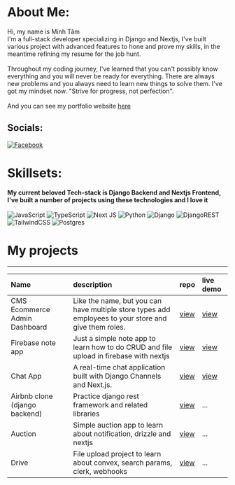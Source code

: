 # About Me:
Hi, my name is Minh Tâm 
    <br>
I'm a full-stack developer specializing in Django and Nextjs, I've built various project with advanced features to hone and prove my skills, in the meantime refining my resume for the job hunt.
    <br>
    <br>
Throughout my coding journey, I've learned that you can't possibly know everything and you will never be ready for everything. There are always new problems and you always need to learn new things to solve them. I've got my mindset now. "Strive for progress, not perfection".
<br>
<br>
And you can see my portfolio website
[here](portfolio-od4ymt0rf-nevalearntocodes-projects.vercel.app)

## Socials:
[![Facebook](https://img.shields.io/badge/Facebook-%231877F2.svg?logo=Facebook&logoColor=white)](https://facebook.com/callme.Neva) 
# Skillsets:
**My current beloved Tech-stack is Django Backend and Nextjs Frontend, I've built a number of projects using these technologies and I love it**
    <br>
    <br>
![JavaScript](https://img.shields.io/badge/javascript-%23323330.svg?style=for-the-badge&logo=javascript&logoColor=%23F7DF1E) 
![TypeScript](https://img.shields.io/badge/typescript-%23007ACC.svg?style=for-the-badge&logo=typescript&logoColor=white) 
![Next JS](https://img.shields.io/badge/Next-black?style=for-the-badge&logo=next.js&logoColor=white) 
![Python](https://img.shields.io/badge/python-3670A0?style=for-the-badge&logo=python&logoColor=ffdd54) 
![Django](https://img.shields.io/badge/django-%23092E20.svg?style=for-the-badge&logo=django&logoColor=white)
![DjangoREST](https://img.shields.io/badge/DJANGO-REST-ff1709?style=for-the-badge&logo=django&logoColor=white&color=ff1709&labelColor=gray) 
![TailwindCSS](https://img.shields.io/badge/tailwindcss-%2338B2AC.svg?style=for-the-badge&logo=tailwind-css&logoColor=white)
![Postgres](https://img.shields.io/badge/postgres-%23316192.svg?style=for-the-badge&logo=postgresql&logoColor=white) 

# My projects
****
| Name                          | description                                                                                           | repo                                                          | live demo                                            |
| :---------------------------- | :---------------------------------------------------------------------------------------------------- | :------------------------------------------------------------ | :--------------------------------------------------- |
| CMS Ecommerce Admin Dashboard | Like the name, but you can have multiple store types add employees to your store and give them roles. | [view](https://github.com/Nevalearntocode/ecommerce-admin)    | [view](https://ecommerce-admin-swart-six.vercel.app) |
| Firebase note app             | Just a simple note app to learn how to do CRUD and file upload in firebase with nextjs                | [view](https://github.com/Nevalearntocode/firebase-noteapp)   | [view](https://note-app-82370.web.app)               |
| Chat App                      | A real-time chat application built with Django Channels and Next.js.                                  | [view](https://github.com/Nevalearntocode/Django-Nextjs-Chat) | [view](https://django-nextjs-chat.vercel.app)        |
| Airbnb clone (django backend) | Practice django rest framework and related libraries                                                  | [view](https://github.com/Nevalearntocode/drf_next_airbnb)    | ...                                                  |
| Auction                       | Simple auction app to learn about notification, drizzle and nextjs                                    | [view](https://github.com/Nevalearntocode/auction-app)        | ...                                                  |
| Drive                         | File upload project to learn about convex, search params, clerk, webhooks                             | [view](https://github.com/Nevalearntocode/file-storage)       | ...                                                  |
